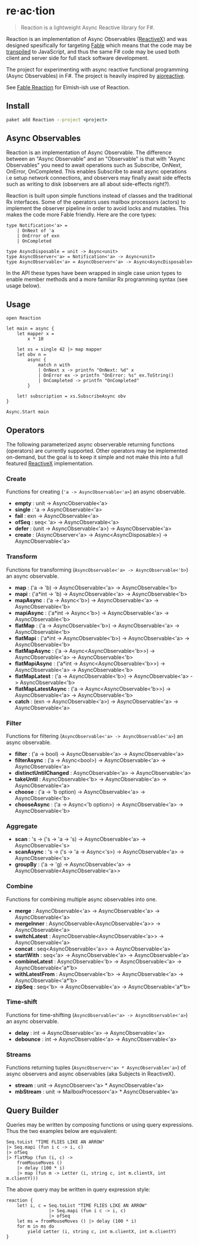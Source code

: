 # re·ac·tion

> Reaction is a lightweight Async Reactive library for F#.

Reaction is an implementation of Async Observables ([ReactiveX](http://reactivex.io/)) and was designed spesifically for targeting [Fable](http://fable.io/) which means that the code may be [transpiled](https://en.wikipedia.org/wiki/Source-to-source_compiler) to JavaScript, and thus the same F# code may be used both client and server side for full stack software development.

The project for experimenting with async reactive functional programming (Async Observables) in F#. The project is heavily inspired by [aioreactive](https://github.com/dbrattli/aioreactive).

See [Fable Reaction](https://github.com/dbrattli/Fable.Reaction) for Elmish-ish use of Reaction.

## Install

```cmd
paket add Reaction --project <project>
```

## Async Observables

Reaction is an implementation of Async Observable. The difference between an "Async Observable" and an "Observable" is that with "Async Observables" you need to await operations such as Subscribe, OnNext, OnError, OnCompleted. This enables Subscribe to await async operations i.e setup network connections, and observers may finally await side effects such as writing to disk (observers are all about side-effects right?).

Reaction is built upon simple functions instead of classes and the traditional Rx interfaces. Some of the operators uses mailbox processors (actors) to implement the observer pipeline in order to avoid locks and mutables. This makes the code more Fable friendly. Here are the core types:

```f#
type Notification<'a> =
    | OnNext of 'a
    | OnError of exn
    | OnCompleted

type AsyncDisposable = unit -> Async<unit>
type AsyncObserver<'a> = Notification<'a> -> Async<unit>
type AsyncObservable<'a> = AsyncObserver<'a> -> Async<AsyncDisposable>
```

In the API these types have been wrapped in single case union types to enable member methods and a more familiar Rx programming syntax (see usage below).

## Usage

```f#
open Reaction

let main = async {
    let mapper x =
        x * 10

    let xs = single 42 |> map mapper
    let obv n =
        async {
            match n with
            | OnNext x -> printfn "OnNext: %d" x
            | OnError ex -> printfn "OnError: %s" ex.ToString()
            | OnCompleted -> printfn "OnCompleted"
        }

    let! subscription = xs.SubscribeAsync obv
}

Async.Start main
```

## Operators

The following parameterized async observerable returning functions (operators) are
currently supported. Other operators may be implemented on-demand, but the goal is to keep it simple
and not  make this into a full featured [ReactiveX](http://reactivex.io/) implementation.

### Create

Functions for creating (`'a -> AsyncObservable<'a>`) an async observable.

- **empty** : unit -> AsyncObservable<'a>
- **single** : 'a -> AsyncObservable<'a>
- **fail** : exn -> AsyncObservable<'a>
- **ofSeq** : seq< 'a> -> AsyncObservable<'a>
- **defer** : (unit -> AsyncObservable<'a>) -> AsyncObservable<'a>
- **create** : (AsyncObserver\<'a\> -> Async\<AsyncDisposable\>) -> AsyncObservable<'a>

### Transform

Functions for transforming (`AsyncObservable<'a> -> AsyncObservable<'b>`) an async observable.

- **map** : ('a -> 'b) -> AsyncObservable<'a> -> AsyncObservable<'b>
- **mapi** : ('a*int -> 'b) -> AsyncObservable<'a> -> AsyncObservable<'b>
- **mapAsync** : ('a -> Async<'b>) -> AsyncObservable<'a> -> AsyncObservable<'b>
- **mapiAsync** : ('a*int -> Async<'b>) -> AsyncObservable<'a> -> AsyncObservable<'b>
- **flatMap** : ('a -> AsyncObservable<'b>) -> AsyncObservable<'a> -> AsyncObservable<'b>
- **flatMapi** : ('a*int -> AsyncObservable<'b>) -> AsyncObservable<'a> -> AsyncObservable<'b>
- **flatMapAsync** : ('a -> Async\<AsyncObservable\<'b\>\>) -> AsyncObservable<'a> -> AsyncObservable<'b>
- **flatMapiAsync** : ('a*int -> Async\<AsyncObservable\<'b\>\>) -> AsyncObservable<'a> -> AsyncObservable<'b>
- **flatMapLatest** : ('a -> AsyncObservable<'b>) -> AsyncObservable<'a> -> AsyncObservable<'b>
- **flatMapLatestAsync** : ('a -> Async\<AsyncObservable\<'b\>\>) -> AsyncObservable<'a> -> AsyncObservable<'b>
- **catch** : (exn -> AsyncObservable<'a>) -> AsyncObservable<'a> -> AsyncObservable<'a>

### Filter

Functions for filtering (`AsyncObservable<'a> -> AsyncObservable<'a>`) an async observable.

- **filter** : ('a -> bool) -> AsyncObservable<'a> -> AsyncObservable<'a>
- **filterAsync** : ('a -> Async\<bool\>) -> AsyncObservable<'a> -> AsyncObservable<'a>
- **distinctUntilChanged** : AsyncObservable<'a> -> AsyncObservable<'a>
- **takeUntil** : AsyncObservable<'b> -> AsyncObservable<'a> -> AsyncObservable<'a>
- **choose** : ('a -> 'b option) -> AsyncObservable<'a> -> AsyncObservable<'b>
- **chooseAsync** : ('a -> Async<'b option>) -> AsyncObservable<'a> -> AsyncObservable<'b>

### Aggregate

- **scan** : 's -> ('s -> 'a -> 's) -> AsyncObservable<'a> -> AsyncObservable<'s>
- **scanAsync** : 's -> ('s -> 'a -> Async<'s>) -> AsyncObservable<'a> -> AsyncObservable<'s>
- **groupBy** : ('a -> 'g) -> AsyncObservable<'a> -> AsyncObservable\<AsyncObservable\<'a\>\>

### Combine

Functions for combining multiple async observables into one.

- **merge** : AsyncObservable<'a> -> AsyncObservable<'a> -> AsyncObservable<'a>
- **mergeInner** : AsyncObservable<AsyncObservable<'a>> -> AsyncObservable<'a>
- **switchLatest** : AsyncObservable<AsyncObservable<'a>> -> AsyncObservable<'a>
- **concat** : seq<AsyncObservable<'a>> -> AsyncObservable<'a>
- **startWith** : seq<'a> -> AsyncObservable<'a> -> AsyncObservable<'a>
- **combineLatest** : AsyncObservable<'b> -> AsyncObservable<'a> -> AsyncObservable<'a*'b>
- **withLatestFrom** : AsyncObservable<'b> -> AsyncObservable<'a> -> AsyncObservable<'a*'b>
- **zipSeq** : seq<'b> -> AsyncObservable<'a> -> AsyncObservable<'a*'b>

### Time-shift

Functions for time-shifting (`AsyncObservable<'a> -> AsyncObservable<'a>`) an async observable.

- **delay** : int -> AsyncObservable<'a> -> AsyncObservable<'a>
- **debounce** : int -> AsyncObservable<'a> -> AsyncObservable<'a>

### Streams

Functions returning tuples (`AsyncObserver<'a> * AsyncObservable<'a>`) of async observers and async
observables (aka Subjects in ReactiveX).

- **stream** : unit -> AsyncObserver<'a> * AsyncObservable<'a>
- **mbStream** : unit -> MailboxProcessor<'a> * AsyncObservable<'a>

## Query Builder

Queries may be written by composing functions or using query expressions. Thus the two examples below are equivalent:

```f#
Seq.toList "TIME FLIES LIKE AN ARROW"
|> Seq.mapi (fun i c -> i, c)
|> ofSeq
|> flatMap (fun (i, c) ->
    fromMouseMoves ()
    |> delay (100 * i)
    |> map (fun m -> Letter (i, string c, int m.clientX, int m.clientY)))
```

The above query may be written in query expression style:

```f#
reaction {
    let! i, c = Seq.toList "TIME FLIES LIKE AN ARROW"
                |> Seq.mapi (fun i c -> i, c)
                |> ofSeq
    let ms = fromMouseMoves () |> delay (100 * i)
    for m in ms do
        yield Letter (i, string c, int m.clientX, int m.clientY)
}
```